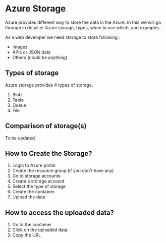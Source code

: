 # Azure Storage

Azure provides different way to store the data in the Azure. In this we will go through
in detail of Azure storage, types, when to use which, and examples.

As a web developer we need storage to store following :

- Images
- APIs or JSON data
- Others (could be anything)

## Types of storage

Azure storage provides 4 types of storage.

1. Blob
2. Table
3. Queue
4. File

## Comparison of storage(s)

To be updated

## How to Create the Storage?

1. Login to Azure portal
2. Create the resource group (if you don't have any)
3. Go to storage accounts
4. Create a storage account
5. Select the type of storage
6. Create the container
7. Upload the data

## How to access the uploaded data?

1. Go to the container
2. Click on the uploaded data
3. Copy the URL

